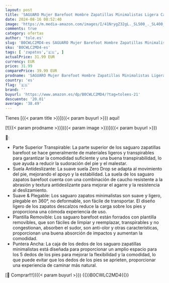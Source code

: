 ```yaml
---
layout: post
title: 'SAGUARO Mujer Barefoot Hombre Zapatillas Minimalistas Ligera Calzado Barefoot Cómodas Zapatos de Trail Running para Zero Drop Soles Azul Marino  Gr.36 EU'
date: 2024-08-16 08:52:40
image: 'https://m.media-amazon.com/images/I/41NrygZ32gL._SL500_._SL400_.jpg'
comments: true
category: ofertas
author: 'tole.es'
slug: 'B0CWLC2MD4-es SAGUARO Mujer Barefoot Hombre Zapatillas Minimalistas...'
sku: 'B0CWLC2MD4-es'
tags: [ 'zapatos','🇪🇸', ]
actualPrice: 31.99 EUR
currency: EUR
price: 31.99
comparePrice: 39.99 EUR
prodname: 'SAGUARO Mujer Barefoot Hombre Zapatillas Minimalistas Ligera Calzado Barefoot Cómodas Zapatos de Trail Running para Zero Drop Soles Azul Marino  Gr.36 EU'
country: 'es'
flag: '🇪🇸'
brand: ''
buyurl: 'https://www.amazon.es/dp/B0CWLC2MD4/?tag=tolees-21'
descuento: '20.01'
average: '38.49'
---
```


Tienes [{{< param title >}}]({{< param buyurl >}}) aqui!

[![{{< param prodname >}}]({{< param image >}})]({{< param buyurl >}})

🔎:

- Parte Superior Transpirable: La parte superior de los saguaro zapatillas barefoot se hace generalmente de materiales ligeros y transpirables para garantizar la comodidad suficiente y una buena transpirabilidad, lo que ayuda a reducir la sudoración del pie y el malestar.
- Suela Antideslizante: La suave suela Zero Drop se adapta al movimiento del pie, mejorando el apoyo y la estabilidad. La suela de los saguaro zapatos barefoot cuenta con una combinación de caucho resistente a la abrasión y textura antideslizante para mejorar el agarre y la resistencia al deslizamiento.
- Suave & Plegable: Los saguaro zapatos minimalistas son suave y ligero, plegable en 360°, no deformable, son fácile de transportar. El diseño ligero de los zapatos descalzos reduce la carga sobre los pies y proporciona una cómoda experiencia de uso.
- Plantilla Removible: Los saguaro barefoot están forrados con plantilla removibles, que son fáciles de limpiar y reemplazar, transpirables y no congestionan, absorben el sudor, son anti-olor y otras características, proporcionan una buena absorción de impactos y aumentan la comodidad.
- Puntera Ancha: La caja de los dedos de los saguaro zapatillas minimalistas está diseñada para proporcionar un amplio espacio para los 5 dedos de los pies para mejorar la flexibilidad y la comodidad, lo que puede evitar que los dedos de los pies se aprieten, proporcionar una experiencia de caminar más natural.

[🛒 Comprar!!!]({{< param buyurl >}})
{{<world>}}B0CWLC2MD4{{</world>}}
